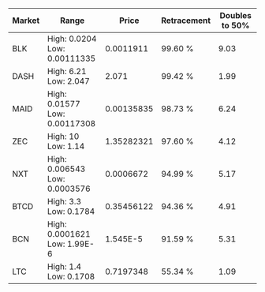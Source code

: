 | Market | Range | Price| Retracement | Doubles to 50% |
| --- | --- | --- | --- | --- |
| BLK | High: 0.0204<br />Low: 0.00111335 | 0.0011911 | 99.60 % | 9.03 |
| DASH | High: 6.21<br />Low: 2.047 | 2.071 | 99.42 % | 1.99 |
| MAID | High: 0.01577<br />Low: 0.00117308 | 0.00135835 | 98.73 % | 6.24 |
| ZEC | High: 10<br />Low: 1.14 | 1.35282321 | 97.60 % | 4.12 |
| NXT | High: 0.006543<br />Low: 0.0003576 | 0.0006672 | 94.99 % | 5.17 |
| BTCD | High: 3.3<br />Low: 0.1784 | 0.35456122 | 94.36 % | 4.91 |
| BCN | High: 0.0001621<br />Low: 1.99E-6 | 1.545E-5 | 91.59 % | 5.31 |
| LTC | High: 1.4<br />Low: 0.1708 | 0.7197348 | 55.34 % | 1.09 |
